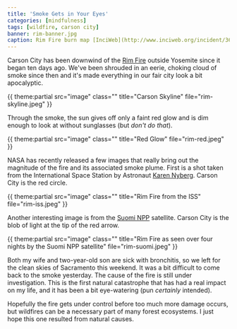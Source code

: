 ```yaml
---
title: 'Smoke Gets in Your Eyes'
categories: [mindfulness]
tags: [wildfire, carson city]
banner: rim-banner.jpg
caption: Rim Fire burn map [InciWeb](http://www.inciweb.org/incident/3660/)
---
```


Carson City has been downwind of the [Rim Fire](http://www.inciweb.org/incident/3660/) outside Yosemite since it began ten days ago. We've been shrouded in an eerie, choking cloud of smoke since then and it's made everything in our fair city look a bit apocalyptic.

{{ theme:partial src="image" class="" title="Carson Skyline" file="rim-skyline.jpeg" }}

Through the smoke, the sun gives off only a faint red glow and is dim enough to look at without sunglasses (but *don't do that*).

{{ theme:partial src="image" class="" title="Red Glow" file="rim-red.jpeg" }}

NASA has recently released a few images that really bring out the magnitude of the fire and its associated smoke plume. First is a shot taken from the International Space Station by Astronaut [Karen Nyberg](https://twitter.com/AstroKarenN/status/372105386204999680). Carson City is the red circle.

{{ theme:partial src="image" class="" title="Rim Fire from the ISS" file="rim-iss.jpeg" }}

Another interesting image is from the [Suomi NPP](http://npp.gsfc.nasa.gov/index.html) satellite. Carson City is the blob of light at the tip of the red arrow.

{{ theme:partial src="image" class="" title="Rim Fire as seen over four nights by the Suomi NPP satellite" file="rim-suomi.jpeg" }}

Both my wife and two-year-old son are sick with bronchitis, so we left for the clean skies of Sacramento this weekend. It was a bit difficult to come back to the smoke yesterday. The cause of the fire is still under investigation. This is the first natural catastrophe that has had a real impact on my life, and it has been a bit eye-watering (pun *certainly* intended).

Hopefully the fire gets under control before too much more damage occurs, but  wildfires can be a necessary part of many forest ecosystems. I just hope this one resulted from natural causes.